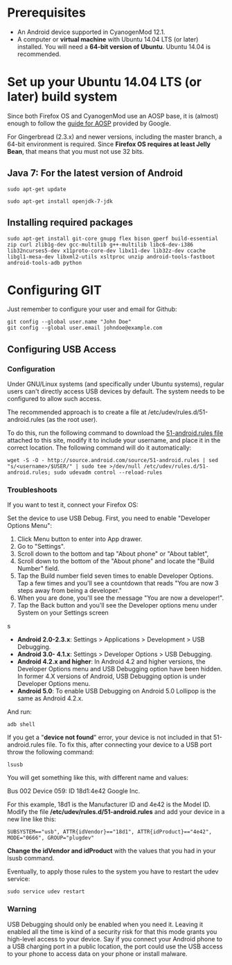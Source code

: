 # Prerequisites #
- An Android device supported in CyanogenMod 12.1.
- A computer or **virtual machine** with Ubuntu 14.04 LTS (or later) installed. You will need a **64-bit version of Ubuntu**. Ubuntu 14.04 is recommended.

# Set up your Ubuntu 14.04 LTS (or later) build system #
Since both Firefox OS and CyanogenMod use an AOSP base, it is (almost) enough to follow the [guide for AOSP](https://source.android.com/source/initializing.html) provided by Google.

For Gingerbread (2.3.x) and newer versions, including the master branch, a 64-bit environment is required. Since **Firefox OS requires at least Jelly Bean**, that means that you must not use 32 bits.

## Java 7: For the latest version of Android ##


    sudo apt-get update

    sudo apt-get install openjdk-7-jdk

## Installing required packages  ##


    sudo apt-get install git-core gnupg flex bison gperf build-essential zip curl zlib1g-dev gcc-multilib g++-multilib libc6-dev-i386 lib32ncurses5-dev x11proto-core-dev libx11-dev lib32z-dev ccache libgl1-mesa-dev libxml2-utils xsltproc unzip android-tools-fastboot android-tools-adb python

# Configuring GIT
Just remember to configure your user and email for Github:

    git config --global user.name "John Doe"
    git config --global user.email johndoe@example.com
    
## Configuring USB Access ##

### Configuration ###

Under GNU/Linux systems (and specifically under Ubuntu systems), regular users can't directly access USB devices by default. The system needs to be configured to allow such access.

The recommended approach is to create a file at /etc/udev/rules.d/51-android.rules (as the root user).

To do this, run the following command to download the [51-android.rules file](https://source.android.com/source/51-android.rules) attached to this site, modify it to include your username, and place it in the correct location. The following command will do it automatically:


    wget -S -O - http://source.android.com/source/51-android.rules | sed "s/<username>/$USER/" | sudo tee >/dev/null /etc/udev/rules.d/51-android.rules; sudo udevadm control --reload-rules

### Troubleshoots ###

If you want to test it, connect your Firefox OS:

Set the device to use USB Debug. First, you need to enable "Developer Options Menu":

1. Click Menu button to enter into App drawer.
2. Go to "Settings".
3. Scroll down to the bottom and tap "About phone" or "About tablet",
4. Scroll down to the bottom of the "About phone" and locate the "Build Number" field.
5. Tap the Build number field seven times to enable Developer Options. Tap a few times and you'll see a countdown that reads "You are now 3 steps away from being a developer."
6. When you are done, you'll see the message "You are now a developer!".
7. Tap the Back button and you'll see the Developer options menu under System on your Settings screen

s

- **Android 2.0-2.3.x**: Settings > Applications > Development > USB Debugging.
- **Android 3.0- 4.1.x**: Settings > Developer Options > USB Debugging.
- **Android 4.2.x and higher**: In Android 4.2 and higher versions, the Developer Options menu and USB Debugging option have been hidden. In former 4.X versions of Android, USB Debugging option is under Developer Options menu.
- **Android 5.0**: To enable USB Debugging on Android 5.0 Lollipop is the same as Android 4.2.x.


And run:


    adb shell

If you get a "**device not found**" error, your device is not included in that  51-android.rules file. To fix this, after connecting your device to a USB port throw the following command:

    lsusb

You will get something like this, with different name and values:

Bus 002 Device 059: ID 18d1:4e42 Google Inc.

For this example, 18d1 is the Manufacturer ID and 4e42 is the Model ID. Modify the file **/etc/udev/rules.d/51-android.rules** and add your device in a new line like this:

    SUBSYSTEM=="usb", ATTR{idVendor}=="18d1", ATTR{idProduct}=="4e42", MODE="0666", GROUP="plugdev"

**Change the idVendor and idProduct** with the values that you had in your lsusb command.

Eventually, to apply those rules to the system you have to restart the udev service:

    sudo service udev restart

### Warning ###
USB Debugging should only be enabled when you need it. Leaving it enabled all the time is kind of a security risk for that this mode grants you high-level access to your device. Say if you connect your Android phone to a USB charging port in a public location, the port could use the USB access to your phone to access data on your phone or install malware.

